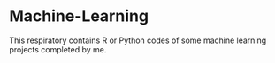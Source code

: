 # Machine-Learning
This respiratory contains R or Python codes of some machine learning projects completed by me.
